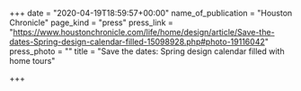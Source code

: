 +++
date = "2020-04-19T18:59:57+00:00"
name_of_publication = "Houston Chronicle"
page_kind = "press"
press_link = "https://www.houstonchronicle.com/life/home/design/article/Save-the-dates-Spring-design-calendar-filled-15098928.php#photo-19116042"
press_photo = ""
title = "Save the dates: Spring design calendar filled with home tours"

+++
